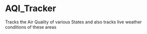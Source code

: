 # AQI_Tracker
Tracks the Air Quality of various States and also tracks live weather conditions of these areas
